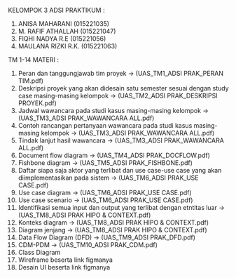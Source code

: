 KELOMPOK 3 ADSI PRAKTIKUM :

1. ANISA MAHARANI (015221035)
2. M. RAFIF ATHALLAH (015221047)
3. FIQHI NADYA R.E (015221056)
4. MAULANA RIZKI R.K. (015221063)

TM 1-14 MATERI :

1. Peran dan tanggungjawab tim proyek -> (UAS_TM1_ADSI PRAK_PERAN TIM.pdf)
2. Deskripsi proyek yang akan didesain satu semester sesuai dengan study case masing-masing kelompok -> (UAS_TM2_ADSI PRAK_DESKRIPSI PROYEK.pdf)
3. Jadwal wawancara pada studi kasus masing-masing kelompok -> (UAS_TM3_ADSI PRAK_WAWANCARA ALL.pdf)
4. Contoh rancangan pertanyaan wawancara pada studi kasus masing-masing kelompok -> (UAS_TM3_ADSI PRAK_WAWANCARA ALL.pdf)
5. Tindak lanjut hasil wawancara -> (UAS_TM3_ADSI PRAK_WAWANCARA ALL.pdf)
6. Document flow diagram -> (UAS_TM4_ADSI PRAK_DOCFLOW.pdf)
7. Fishbone diagram -> (UAS_TM5_ADSI PRAK_FISHBONE.pdf)
8. Daftar siapa saja aktor yang terlibat dan use case-use case yang akan diimplementasikan pada sistem -> (UAS_TM6_ADSI PRAK_USE CASE.pdf)
9. Use case diagram -> (UAS_TM6_ADSI PRAK_USE CASE.pdf)
10. Use case scenario -> (UAS_TM6_ADSI PRAK_USE CASE.pdf)
11. Identifikasi semua input dan output yang terlibat dengan etntitas luar -> (UAS_TM8_ADSI PRAK HIPO & CONTEXT.pdf)
12. Konteks diagram -> (UAS_TM8_ADSI PRAK HIPO & CONTEXT.pdf)
13. Diagram jenjang -> (UAS_TM8_ADSI PRAK HIPO & CONTEXT.pdf)
14. Data Flow Diagram (DFD) -> (UAS_TM9_ADSI PRAK_DFD.pdf)
15. CDM-PDM -> (UAS_TM10_ADSI PRAK_CDM.pdf)
16. Class Diagram
17. Wireframe beserta link figmanya
18. Desain UI beserta link figmanya
